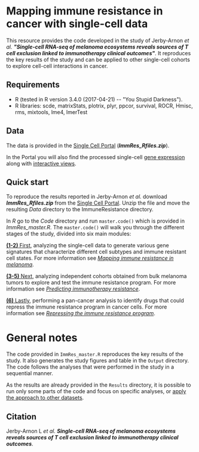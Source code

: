 # **Mapping immune resistance in cancer with single-cell data**

This resource provides the code developed in the study of Jerby-Arnon _et al._ **_"Single-cell RNA-seq of melanoma ecosystems reveals sources of T cell exclusion linked to immunotherapy clinical outcomes"_**. It reproduces the key results of the study and can be applied to other single-cell cohorts to explore cell-cell interactions in cancer.

## **Requirements**

* R (tested in R version 3.4.0 (2017-04-21) -- "You Stupid Darkness").
* R libraries: scde, matrixStats, plotrix, plyr, ppcor, survival, ROCR, Hmisc, rms, mixtools, lme4, lmerTest

## **Data**

The data is provided in the [Single Cell Portal](https://portals.broadinstitute.org/single_cell/study/melanoma-immunotherapy-resistance#study-download) (_**ImmRes_Rfiles.zip**_).

In the Portal you will also find the processed single-cell [gene expression](https://portals.broadinstitute.org/single_cell/study/melanoma-immunotherapy-resistance#study-download) along with [interactive views](https://portals.broadinstitute.org/single_cell/study/melanoma-immunotherapy-resistance#study-visualize).

## **Quick start**

To reproduce the results reported in Jerby-Arnon _et al._ download _**ImmRes_Rfiles.zip**_ from the [Single Cell Portal](https://portals.broadinstitute.org/single_cell/study/melanoma-immunotherapy-resistance#study-download). Unzip the file and move the resulting _Data_ directory to the ImmuneResistance directory. 

In _R_ go to the _Code_ directory and run ```master.code()``` which is provided in _ImmRes_master.R_. The ```master.code()``` will walk you through the different stages of the study, divided into six main modules:

[**(1-2)** First](https://github.com/livnatje/ImmRes/wiki/Mapping-immune-resistance-in-melanoma), analyzing the single-cell data to generate various gene signatures that characterize different cell subtypes and immune resistant cell states. For more information see [_Mapping immune resistance in melanoma_](https://github.com/livnatje/ImmRes/wiki/Mapping-immune-resistance-in-melanoma).

[**(3-5)** Next](https://github.com/livnatje/ImmRes/wiki/Predicting-immunotherapy-resistance), analyzing independent cohorts obtained from bulk melanoma tumors to explore and test the immune resistance program. For more information see [_Predicting immunotherapy resistance_](https://github.com/livnatje/ImmRes/wiki/Predicting-immunotherapy-resistance).

[**(6)** Lastly](https://github.com/livnatje/ImmRes/wiki/Repressing-the-immune-resistance-program), performing a pan-cancer analysis to identify drugs that could repress the immune resistance program in cancer cells. For more information see [_Repressing the immune resistance program_](https://github.com/livnatje/ImmRes/wiki/Repressing-the-immune-resistance-program).

# General notes

The code provided in ```ImmRes_master.R``` reproduces the key results of the study. It also generates the study figures and table in the ```Output``` directory. The code follows the analyses that were performed in the study in a sequential manner. 

As the results are already provided in the ```Results``` directory, it is possible to run only some parts of the code and focus on specific analyses, or [apply the approach to other datasets](https://github.com/livnatje/ImmRes/wiki/Applying-the-approach-to-other-datasets).

## Citation

Jerby-Arnon L _et al._ _**Single-cell RNA-seq of melanoma ecosystems reveals sources of T cell exclusion linked to immunotherapy clinical outcomes**_.

